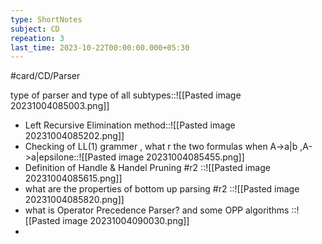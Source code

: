 ```yaml
---
type: ShortNotes
subject: CD
repeation: 3
last_time: 2023-10-22T00:00:00.000+05:30
---
```

#card/CD/Parser
 
type of parser and type of all subtypes::![[Pasted image 20231004085003.png]] <!--SR:!2023-11-16,16,290-->
- Left Recursive Elimination method::![[Pasted image 20231004085202.png]] <!--SR:!2023-11-15,15,290-->
- Checking of LL(1) grammer , what r the two formulas when  A->a|b ,A->a|epsilone::![[Pasted image 20231004085455.png]] <!--SR:!2023-11-16,16,290-->
- Definition of Handle & Handel Pruning #r2 ::![[Pasted image 20231004085615.png]] <!--SR:!2023-11-16,16,290-->
- what are the properties of bottom up parsing #r2 ::![[Pasted image 20231004085820.png]] <!--SR:!2023-11-15,15,290-->
- what is Operator Precedence Parser? and some OPP algorithms ::![[Pasted image 20231004090030.png]] <!--SR:!2023-11-13,4,230-->
- 